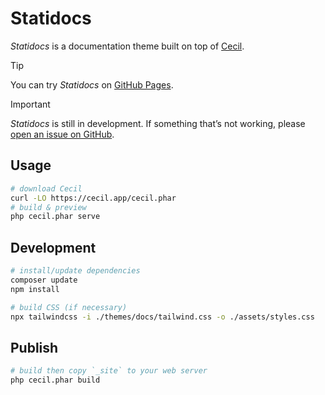 # Statidocs

_Statidocs_ is a documentation theme built on top of [Cecil](https://cecil.app).

> [!TIP]  
> You can try _Statidocs_ on [GitHub Pages](https://cecilapp.github.io/statidocs/).

> [!IMPORTANT]  
> _Statidocs_ is still in development. If something that’s not working, please [open an issue on GitHub](https://github.com/Cecilapp/statidocs/issues/new/choose).

## Usage

```bash
# download Cecil
curl -LO https://cecil.app/cecil.phar
# build & preview
php cecil.phar serve
```

## Development

```bash
# install/update dependencies
composer update
npm install
```

```bash
# build CSS (if necessary)
npx tailwindcss -i ./themes/docs/tailwind.css -o ./assets/styles.css
```

## Publish

```bash
# build then copy `_site` to your web server
php cecil.phar build
```

